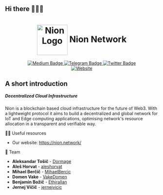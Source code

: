 ## Hi there 🙋🏼‍♂️

<div align="center">
    <h1>
        <img alt="Nion Logo" src="https://nion.network/logo.png" style="vertical-align: middle" width ="100"> Nion Network
    </h1>
    <a href="https://medium.com/@nionnetwork">
        <img alt="Medium Badge" src="https://img.shields.io/badge/Medium-12100E?logo=medium&logoColor=white"/>
    </a>
    <a href="https://t.me/NionNetwork">
        <img alt="Telegram Badge" src="https://img.shields.io/badge/Telegram-2CA5E0?logo=telegram&logoColor=white"/>
    </a>
    <a href="https://twitter.com/NetworkNion">
        <img alt="Twitter Badge" src="https://img.shields.io/badge/Twitter-1DA1F2?logo=twitter&logoColor=white"/>
    </a> 
    <br>
    <a href="#">
        <img alt="Website" src="https://img.shields.io/website?url=https%3A%2F%2Fnion.network"/>
    </a>
</div>

## A short introduction
##### Decentralized Cloud Infrastructure
Nion is a blockchain based cloud infrastructure for the future of Web3.
With a lightweight protocol it aims to build a decentralized and global network for IoT and Edge computing applications, optimising network's resource allocation in a transparent and verifiable way.


👩‍💻 Useful resources

  - Our website: https://nion.network/

🍿 Team
  - **Aleksandar Tošič** - [Dormage](https://github.com/Dormage)
  - **Aleš Horvat** - [aleshorvat](https://github.com/AlesHorvat)
  - **Mihael Berčič** - [MihaelBercic](https://github.com/MihaelBercic)
  - **Domen Vake** - [VakeDomen](https://github.com/VakeDomen)
  - **Benjamin Božič** - [Ethirallan](https://github.com/Ethirallan)
  - **Jernej Vičič** - [jernejvicic](https://github.com/jernejvicic)
